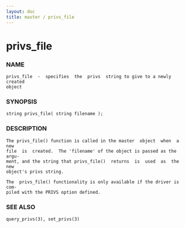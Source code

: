 ```yaml
---
layout: doc
title: master / privs_file
---
```

# privs_file

### NAME

    privs_file  -  specifies  the  privs  string to give to a newly created
    object

### SYNOPSIS

    string privs_file( string filename );

### DESCRIPTION

    The privs_file() function is called in the master  object  when  a  new
    file  is  created.  The 'filename' of the object is passed as the argu‐
    ment, and the string that privs_file()  returns  is  used  as  the  new
    object's privs string.

    The  privs_file() functionality is only available if the driver is com‐
    piled with the PRIVS option defined.

### SEE ALSO

    query_privs(3), set_privs(3)


